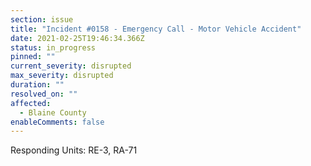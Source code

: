 ```yaml
---
section: issue
title: "Incident #0158 - Emergency Call - Motor Vehicle Accident"
date: 2021-02-25T19:46:34.366Z
status: in_progress
pinned: ""
current_severity: disrupted
max_severity: disrupted
duration: ""
resolved_on: ""
affected:
  - Blaine County
enableComments: false
---
```

Responding Units: RE-3, RA-71